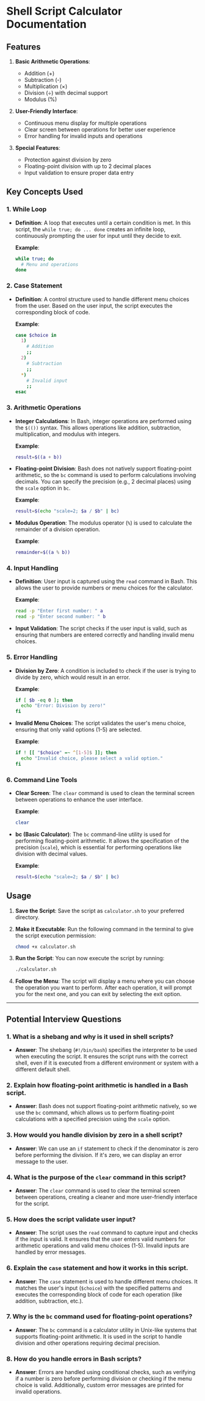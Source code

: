 # Shell Script Calculator Documentation

## Features
1. **Basic Arithmetic Operations**:
   - Addition (+)
   - Subtraction (-)
   - Multiplication (×)
   - Division (÷) with decimal support
   - Modulus (%)
   
2. **User-Friendly Interface**:
   - Continuous menu display for multiple operations
   - Clear screen between operations for better user experience
   - Error handling for invalid inputs and operations

3. **Special Features**:
   - Protection against division by zero
   - Floating-point division with up to 2 decimal places
   - Input validation to ensure proper data entry

## Key Concepts Used

### 1. While Loop
- **Definition**: A loop that executes until a certain condition is met. In this script, the `while true; do ... done` creates an infinite loop, continuously prompting the user for input until they decide to exit.
  
  **Example**:
  ```bash
  while true; do
    # Menu and operations
  done
  ```
  
### 2. Case Statement
- **Definition**: A control structure used to handle different menu choices from the user. Based on the user input, the script executes the corresponding block of code.
  
  **Example**:
  ```bash
  case $choice in
    1)
      # Addition
      ;;
    2)
      # Subtraction
      ;;
    *)
      # Invalid input
      ;;
  esac
  ```

### 3. Arithmetic Operations
- **Integer Calculations**: In Bash, integer operations are performed using the `$(())` syntax. This allows operations like addition, subtraction, multiplication, and modulus with integers.
  
  **Example**:
  ```bash
  result=$((a + b))
  ```

- **Floating-point Division**: Bash does not natively support floating-point arithmetic, so the `bc` command is used to perform calculations involving decimals. You can specify the precision (e.g., 2 decimal places) using the `scale` option in `bc`.
  
  **Example**:
  ```bash
  result=$(echo "scale=2; $a / $b" | bc)
  ```

- **Modulus Operation**: The modulus operator (`%`) is used to calculate the remainder of a division operation.
  
  **Example**:
  ```bash
  remainder=$((a % b))
  ```

### 4. Input Handling
- **Definition**: User input is captured using the `read` command in Bash. This allows the user to provide numbers or menu choices for the calculator.
  
  **Example**:
  ```bash
  read -p "Enter first number: " a
  read -p "Enter second number: " b
  ```

- **Input Validation**: The script checks if the user input is valid, such as ensuring that numbers are entered correctly and handling invalid menu choices.

### 5. Error Handling
- **Division by Zero**: A condition is included to check if the user is trying to divide by zero, which would result in an error.
  
  **Example**:
  ```bash
  if [ $b -eq 0 ]; then
    echo "Error: Division by zero!"
  fi
  ```

- **Invalid Menu Choices**: The script validates the user's menu choice, ensuring that only valid options (1-5) are selected.
  
  **Example**:
  ```bash
  if ! [[ "$choice" =~ ^[1-5]$ ]]; then
    echo "Invalid choice, please select a valid option."
  fi
  ```

### 6. Command Line Tools
- **Clear Screen**: The `clear` command is used to clean the terminal screen between operations to enhance the user interface.
  
  **Example**:
  ```bash
  clear
  ```

- **bc (Basic Calculator)**: The `bc` command-line utility is used for performing floating-point arithmetic. It allows the specification of the precision (`scale`), which is essential for performing operations like division with decimal values.

  **Example**:
  ```bash
  result=$(echo "scale=2; $a / $b" | bc)
  ```

## Usage

1. **Save the Script**:
   Save the script as `calculator.sh` to your preferred directory.

2. **Make it Executable**:
   Run the following command in the terminal to give the script execution permission:
   ```bash
   chmod +x calculator.sh
   ```

3. **Run the Script**:
   You can now execute the script by running:
   ```bash
   ./calculator.sh
   ```

4. **Follow the Menu**:
   The script will display a menu where you can choose the operation you want to perform. After each operation, it will prompt you for the next one, and you can exit by selecting the exit option.

---

## Potential Interview Questions

### 1. **What is a shebang and why is it used in shell scripts?**
   - **Answer**: The shebang (`#!/bin/bash`) specifies the interpreter to be used when executing the script. It ensures the script runs with the correct shell, even if it is executed from a different environment or system with a different default shell.

### 2. **Explain how floating-point arithmetic is handled in a Bash script.**
   - **Answer**: Bash does not support floating-point arithmetic natively, so we use the `bc` command, which allows us to perform floating-point calculations with a specified precision using the `scale` option.

### 3. **How would you handle division by zero in a shell script?**
   - **Answer**: We can use an `if` statement to check if the denominator is zero before performing the division. If it's zero, we can display an error message to the user.

### 4. **What is the purpose of the `clear` command in this script?**
   - **Answer**: The `clear` command is used to clear the terminal screen between operations, creating a cleaner and more user-friendly interface for the script.

### 5. **How does the script validate user input?**
   - **Answer**: The script uses the `read` command to capture input and checks if the input is valid. It ensures that the user enters valid numbers for arithmetic operations and valid menu choices (1-5). Invalid inputs are handled by error messages.

### 6. **Explain the `case` statement and how it works in this script.**
   - **Answer**: The `case` statement is used to handle different menu choices. It matches the user's input (`$choice`) with the specified patterns and executes the corresponding block of code for each operation (like addition, subtraction, etc.).

### 7. **Why is the `bc` command used for floating-point operations?**
   - **Answer**: The `bc` command is a calculator utility in Unix-like systems that supports floating-point arithmetic. It is used in the script to handle division and other operations requiring decimal precision.

### 8. **How do you handle errors in Bash scripts?**
   - **Answer**: Errors are handled using conditional checks, such as verifying if a number is zero before performing division or checking if the menu choice is valid. Additionally, custom error messages are printed for invalid operations.